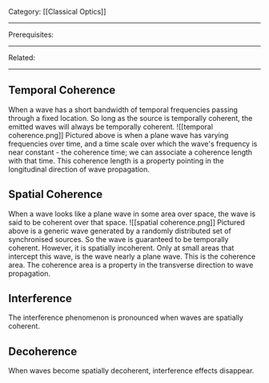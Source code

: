 Category: [[Classical Optics]]
___
Prerequisites:
___
Related: 
___
## Temporal Coherence
When a wave has a short bandwidth of temporal frequencies passing through a fixed location. So long as the source is temporally coherent, the emitted waves will always be temporally coherent. 
![[temporal coherence.png]]
Pictured above is when a plane wave has varying frequencies over time, and a time scale over which the wave's frequency is near constant - the coherence time; we can associate a coherence length with that time. This coherence length is a property pointing in the longitudinal direction of wave propagation. 
## Spatial Coherence
When a wave looks like a plane wave in some area over space, the wave is said to be coherent over that space. 
![[spatial coherence.png]]
Pictured above is a generic wave generated by a randomly distributed set of synchronised sources. So the wave is guaranteed to be temporally coherent. However, it is spatially incoherent. Only at small areas that intercept this wave, is the wave nearly a plane wave. This is the coherence area. The coherence area is a property in the transverse direction to wave propagation. 
## Interference
The interference phenomenon is pronounced when waves are spatially coherent. 
## Decoherence
When waves become spatially decoherent, interference effects disappear. 
